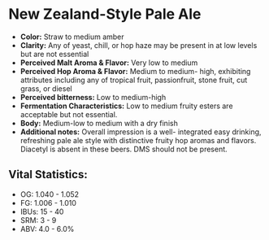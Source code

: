 # New Zealand-Style Pale Ale

- **Color:** Straw to medium amber
- **Clarity:** Any of yeast, chill, or hop haze may be present in at low levels but are not essential
- **Perceived Malt Aroma & Flavor:** Very low to medium
- **Perceived Hop Aroma & Flavor:** Medium to medium- high, exhibiting attributes including any of tropical fruit, passionfruit, stone fruit, cut grass, or diesel
- **Perceived bitterness:** Low to medium-high
- **Fermentation Characteristics:** Low to medium fruity esters are acceptable but not essential.
- **Body:** Medium-low to medium with a dry finish
- **Additional notes:** Overall impression is a well- integrated easy drinking, refreshing pale ale style with distinctive fruity hop aromas and flavors. Diacetyl is absent in these beers. DMS should not be present.

## Vital Statistics:

- OG: 1.040 - 1.052
- FG: 1.006 - 1.010
- IBUs: 15 - 40
- SRM: 3 - 9
- ABV: 4.0 - 6.0%
